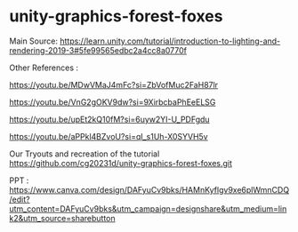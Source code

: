 ﻿# unity-graphics-forest-foxes

Main Source: https://learn.unity.com/tutorial/introduction-to-lighting-and-rendering-2019-3#5fe99565edbc2a4cc8a0770f

Other References : 

https://youtu.be/MDwVMaJ4mFc?si=ZbVofMuc2FaH87lr 

https://youtu.be/VnG2gOKV9dw?si=9XirbcbaPhEeELSG 

https://youtu.be/upEt2kQ10fM?si=6uyw2YI-U_PDFgdu 

https://youtu.be/aPPkl4BZvoU?si=qI_s1Uh-X0SYVH5v

Our Tryouts and recreation of the tutorial
https://github.com/cg20231d/unity-graphics-forest-foxes.git

PPT : https://www.canva.com/design/DAFyuCv9bks/HAMnKyflgv9xe6plWmnCDQ/edit?utm_content=DAFyuCv9bks&utm_campaign=designshare&utm_medium=link2&utm_source=sharebutton

